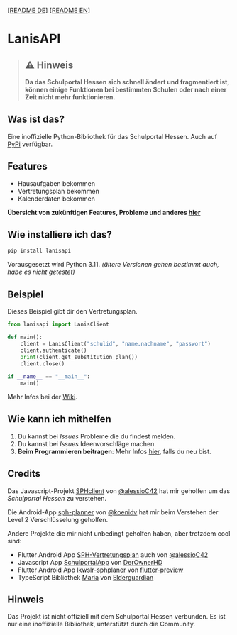 [[README DE](https://github.com/kurwjan/LanisAPI/blob/master/README-DE.md)]  [[README EN](https://github.com/kurwjan/LanisAPI/blob/master/README.md)]

# LanisAPI

> ## ⚠ Hinweis
> **Da das Schulportal Hessen sich schnell ändert und fragmentiert ist, können einige Funktionen bei bestimmten Schulen oder nach einer Zeit nicht mehr funktionieren.**

## Was ist das?

Eine inoffizielle Python-Bibliothek für das Schulportal Hessen. Auch auf [PyPi](https://pypi.org/project/lanisapi/) verfügbar.

## Features

+ Hausaufgaben bekommen
+ Vertretungsplan bekommen
+ Kalenderdaten bekommen

**Übersicht von zukünftigen Features, Probleme und anderes [hier](https://github.com/users/kurwjan/projects/2)**

## Wie installiere ich das?

```sh
pip install lanisapi
```

Vorausgesetzt wird Python 3.11. *(ältere Versionen gehen bestimmt auch, habe es nicht getestet)*

## Beispiel

Dieses Beispiel gibt dir den Vertretungsplan.

```python
from lanisapi import LanisClient

def main():
    client = LanisClient("schulid", "name.nachname", "passwort")
    client.authenticate()
    print(client.get_substitution_plan())
    client.close()
    
if __name__ == "__main__":
    main()
```

Mehr Infos bei der [Wiki](https://github.com/kurwjan/LanisAPI/wiki/First-steps).

## Wie kann ich mithelfen

1. Du kannst bei *Issues* Probleme die du findest melden.
2. Du kannst bei *Issues* Ideenvorschläge machen.
3. **Beim Programmieren beitragen**: Mehr Infos [hier](https://docs.github.com/en/get-started/quickstart/contributing-to-projects), falls du neu bist.

## Credits

Das Javascript-Projekt [SPHclient](https://github.com/alessioC42/SPHclient) von [@alessioC42](https://github.com/alessioC42) hat mir geholfen um das *Schulportal Hessen* zu verstehen.

Die Android-App [sph-planner](https://github.com/koenidv/sph-planner) von [@koenidv](https://github.com/koenidv) hat mir beim Verstehen der Level 2 Verschlüsselung geholfen.

Andere Projekte die mir nicht unbedingt geholfen haben, aber trotzdem cool sind:

+ Flutter Android App [SPH-Vertretungsplan](https://github.com/alessioC42/SPH-vertretungsplan) auch von [@alessioC42](https://github.com/alessioC42)
+ Javascript App [SchulportalApp](https://github.com/DerOwnerHD/SchulportalApp) von [DerOwnerHD](https://github.com/DerOwnerHD)
+ Flutter Android App [lkwslr-sphplaner](https://github.com/flutter-preview/lkwslr-sphplaner) von [flutter-preview](https://github.com/flutter-preview)
+ TypeScript Bibliothek [Maria](https://github.com/elderguardian/maria) von [Elderguardian](https://github.com/elderguardian/)

## Hinweis

Das Projekt ist nicht offiziell mit dem Schulportal Hessen verbunden. Es ist nur eine inoffizielle Bibliothek, unterstützt durch die Community.

